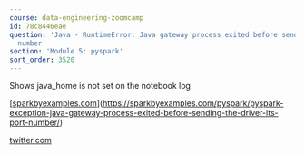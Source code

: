 ```yaml
---
course: data-engineering-zoomcamp
id: 78c8446eae
question: 'Java - RuntimeError: Java gateway process exited before sending its port
  number'
section: 'Module 5: pyspark'
sort_order: 3520
---
```


Shows java_home is not set on the notebook log

[[sparkbyexamples.com](https://sparkbyexamples.com/pyspark/pyspark-exception-java-gateway-process-exited-before-sending-the-driver-its-port-number/)](https://sparkbyexamples.com/pyspark/pyspark-exception-java-gateway-process-exited-before-sending-the-driver-its-port-number/)

[twitter.com](https://twitter.com/drkrishnaanand/status/1765423415878463839)


